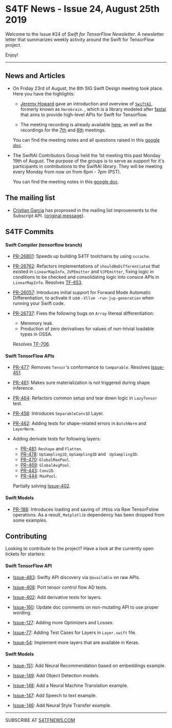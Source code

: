 S4TF News - Issue 24, August 25th 2019
===================

Welcome to the Issue #24 of *Swift for TensorFlow Newsletter*. A newsletter letter that summarizes weekly activity around the Swift for TensorFlow project.

Enjoy!

---

## News and Articles

* On Friday 23rd of August, the 8th SIG Swift Design meeting took place. Here you have the highlights:

    * [Jeremy Howard](https://twitter.com/jeremyphoward) gave an introduction and overview of [`SwiftAI`](https://github.com/fastai/swiftai), formerly known as `Harebrain`. , which is a library modeled after [fastai](https://github.com/fastai/fastai) that aims to provide high-level APIs for Swift for Tensorflow.
    
    * The meeting recording is already available [here](https://drive.google.com/file/d/1QVJejwLGJ6Yc_H_k3SZmgmH77Y3CFSuD/view?usp=sharing), as well as the recordings for the [7th](https://drive.google.com/file/d/12HZsH58EtOT9EiYODeXf0mc874AhzRKC/view?usp=sharing) and [6th](https://drive.google.com/file/d/1WbcXuY4tMZVxne6Vwgl9erWlN1gZJMjy/view?usp=sharing) meetings.
 

    You can find the meeting notes and all questions raised in this [google doc](https://docs.google.com/document/d/1Fm56p5rV1t2Euh6WLtBFKGqI43ozC3EIjReyLk-LCLU/edit#heading=h.ybjihr2k1s4).


* The SwiftAI Contributors Group held the 1st meeting this past Monday 19th of August. The purpose of the groups is to serve as support for it's participants in contributions to the SwiftAI library. They will be meeting every Monday from now on from 6pm - 7pm (PST). 

    You can find the meeting notes in this [google doc](https://docs.google.com/document/d/1Ss-n-OdLfuij04iPu6B4TSmE4DtNoN5bVHLrGmIHBWk/edit).


## The mailing list

* [Cristian Garcia](https://github.com/cgarciae) has proprosed in the mailing list improvements to the Subscript API. ([original message](https://groups.google.com/a/tensorflow.org/d/msg/swift/FEJ4FzZXT78/zq679G0DAgAJ)).


## S4TF Commits

#### Swift Compiler (tensorflow branch)

* [PR-26801](https://github.com/apple/swift/pull/26801): Speeds up building S4TF toolchains by using `sccache`. 

* [PR-26762](https://github.com/apple/swift/pull/26762): Refactors implementations of `shouldBeDifferentiated` that existed in `LinearMapInfo`, `JVPEmitter` and `VJPEmitter`, fixing logic in conditions to be checked and consolidating logic into consice APIs in `LinearMapInfo`.  Resolves [TF-653](https://bugs.swift.org/browse/TF-653).

* [PR-26057](https://github.com/apple/swift/pull/26057): Introduces initial support for Forward Mode Automatic Differentiation, to activate it use `-Xllvm -run-jvp-generation` when running your Swift code.

* [PR-26737](http://github.com/apple/swift/pull/26737): Fixes the following bugs on `Array` litereal differentiation:
    * Memmory leak.
    * Production of zero derivatives for values of non-trivial loadable types in OSSA.

    Resolves [TF-706](https://bugs.swift.org/browse/TF-706).


#### Swift TensorFlow APIs

* [PR-477](https://github.com/tensorflow/swift-apis/issues/451): Removes `Tensor`'s conformance to `Comparable`. Resolves [Issue-451](https://github.com/tensorflow/swift-apis/issues/451).

* [PR-461](https://github.com/tensorflow/swift-apis/pull/461): Makes sure materialization is not triggered during shape inference. 

* [PR-464](https://github.com/tensorflow/swift-apis/pull/464): Refactors common setup and tear down logic in `LazyTensor` test.

* [PR-458](https://github.com/tensorflow/swift-apis/pull/458): Introduces `SeparableConv1D` Layer.

* [PR-462](https://github.com/tensorflow/swift-apis/pull/462): Adding tests for shape-related errors in `BatchNorm` and `LayerNorm`.

* Adding derivate tests for following layers:
    * [PR-481](https://github.com/tensorflow/swift-apis/pull/481): `Reshape` and `Flatten`.
    * [PR-478](https://github.com/tensorflow/swift-apis/pull/478): `UpSampling1D`, `UpSampling2D` and ` UpSampling3D`.
    * [PR-470](https://github.com/tensorflow/swift-apis/pull/470): `GlobalMaxPool`.
    * [PR-469](https://github.com/tensorflow/swift-apis/pull/469): `GlobalAvgPool`. 
    * [PR-443](https://github.com/tensorflow/swift-apis/pull/443): `Conv2D`.
    * [PR-444](https://github.com/tensorflow/swift-apis/pull/444): `MaxPool`.

    Partially solving [Issue-402](https://github.com/tensorflow/swift-apis/issues/402).

#### Swift Models

* [PR-188](https://github.com/tensorflow/swift-models/pull/188): Introduces loading and saving of `JPEG`s via Raw TensorFslow operations. As a result, `Matplotlib` dependency has been dropped from some examples.


## Contributing

Looking to contribute to the project? Have a look at the currently open tickets for starters:

#### Swift TensorFlow API

* [Issue-483](https://github.com/tensorflow/swift-apis/issues/483): Swifty API discovery via `@available` on raw APIs.

* [Issue-408](https://github.com/tensorflow/swift-apis/issues/408): Port tensor control flow AD tests.

* [Issue-402](https://github.com/tensorflow/swift-apis/issues/402): Add derivative tests for layers.

* [Issue-160](https://github.com/tensorflow/swift-apis/issues/160): Update doc comments on non-mutating API to use proper wording.

* [Issue-127](https://github.com/tensorflow/swift-apis/issues/127): Adding more Optimizers and Losses.

* [Issue-77](https://github.com/tensorflow/swift-apis/issues/77):  Adding Test Cases for Layers in `Layer.swift` file.

* [Issue-54](https://github.com/tensorflow/swift-apis/issues/54): Implement more layers that are available in Keras.

#### Swift Models

* [Issue-151](https://github.com/tensorflow/swift-models/issues/151): Add Neural Recommendation based on embeddings example.

* [Issue-149](https://github.com/tensorflow/swift-models/issues/149): Add Object Detection models. 

* [Issue-148](https://github.com/tensorflow/swift-models/issues/148): Add a Neural Machine Translation example. 

* [Issue-147](https://github.com/tensorflow/swift-models/issues/147): Add Speech to text example.

* [Issue-146](https://github.com/tensorflow/swift-models/issues/146): Add Neural Style Transfer example.

---

SUBSCRIBE AT [S4TFNEWS.COM](https://www.s4tfnews.com/)

